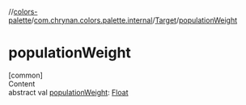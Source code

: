//[colors-palette](../../../index.md)/[com.chrynan.colors.palette.internal](../index.md)/[Target](index.md)/[populationWeight](population-weight.md)



# populationWeight  
[common]  
Content  
abstract val [populationWeight](population-weight.md): [Float](https://kotlinlang.org/api/latest/jvm/stdlib/kotlin/-float/index.html)  



